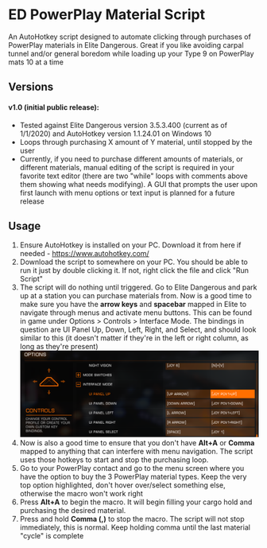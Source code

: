 # ED PowerPlay Material Script
An AutoHotkey script designed to automate clicking through purchases of PowerPlay materials in Elite Dangerous. Great if you like avoiding carpal tunnel and/or general boredom while loading up your Type 9 on PowerPlay mats 10 at a time

## Versions
#### v1.0 (initial public release):
- Tested against Elite Dangerous version 3.5.3.400 (current as of 1/1/2020) and AutoHotkey version 1.1.24.01 on Windows 10
- Loops through purchasing X amount of Y material, until stopped by the user
- Currently, if you need to purchase different amounts of materials, or different materials, manual editing of the script is required in your favorite text editor (there are two "while" loops with comments above them showing what needs modifying). A GUI that prompts the user upon first launch with menu options or text input is planned for a future release

## Usage
1) Ensure AutoHotkey is installed on your PC. Download it from here if needed - https://www.autohotkey.com/
2) Download the script to somewhere on your PC. You should be able to run it just by double clicking it. If not, right click the file and click "Run Script"
3) The script will do nothing until triggered. Go to Elite Dangerous and park up at a station you can purchase materials from. Now is a good time to make sure you have the **arrow keys** and **spacebar** mapped in Elite to navigate through menus and activate menu buttons. This can be found in game under Options > Controls > Interface Mode. The bindings in question are UI Panel Up, Down, Left, Right, and Select, and should look similar to this (it doesn't matter if they're in the left or right column, as long as they're present)
![ED UI Panel Bindings](/screenshots/ED_menu_controls.png?raw=true)
4) Now is also a good time to ensure that you don't have **Alt+A** or **Comma** mapped to anything that can interfere with menu navigation. The script uses those hotkeys to start and stop the purchasing loop.
5) Go to your PowerPlay contact and go to the menu screen where you have the option to buy the 3 PowerPlay material types. Keep the very top option highlighted, don't hover over/select something else, otherwise the macro won't work right
6) Press **Alt+A** to begin the macro. It will begin filling your cargo hold and purchasing the desired material.
7) Press and hold **Comma (,)** to stop the macro. The script will not stop immediately, this is normal. Keep holding comma until the last material "cycle" is complete
